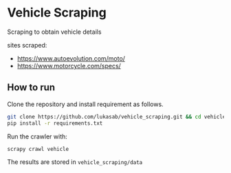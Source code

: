 # Vehicle Scraping

Scraping to obtain vehicle details

sites scraped:

- https://www.autoevolution.com/moto/
- https://www.motorcycle.com/specs/

## How to run

Clone the repository and install requirement as follows.

```bash
git clone https://github.com/lukasab/vehicle_scraping.git && cd vehicle_scraping
pip install -r requirements.txt
```

Run the crawler with:

```bash
scrapy crawl vehicle
```

The results are stored in `vehicle_scraping/data`
